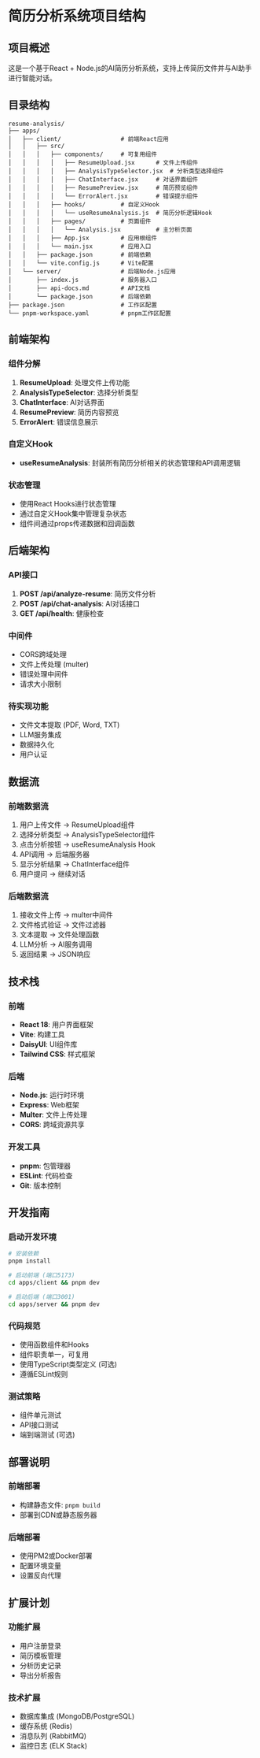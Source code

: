 # 简历分析系统项目结构

## 项目概述

这是一个基于React + Node.js的AI简历分析系统，支持上传简历文件并与AI助手进行智能对话。

## 目录结构

```
resume-analysis/
├── apps/
│   ├── client/                 # 前端React应用
│   │   ├── src/
│   │   │   ├── components/     # 可复用组件
│   │   │   │   ├── ResumeUpload.jsx      # 文件上传组件
│   │   │   │   ├── AnalysisTypeSelector.jsx  # 分析类型选择组件
│   │   │   │   ├── ChatInterface.jsx     # 对话界面组件
│   │   │   │   ├── ResumePreview.jsx     # 简历预览组件
│   │   │   │   └── ErrorAlert.jsx        # 错误提示组件
│   │   │   ├── hooks/          # 自定义Hook
│   │   │   │   └── useResumeAnalysis.js  # 简历分析逻辑Hook
│   │   │   ├── pages/          # 页面组件
│   │   │   │   └── Analysis.jsx          # 主分析页面
│   │   │   ├── App.jsx         # 应用根组件
│   │   │   └── main.jsx        # 应用入口
│   │   ├── package.json        # 前端依赖
│   │   └── vite.config.js      # Vite配置
│   └── server/                 # 后端Node.js应用
│       ├── index.js            # 服务器入口
│       ├── api-docs.md         # API文档
│       └── package.json        # 后端依赖
├── package.json                # 工作区配置
└── pnpm-workspace.yaml         # pnpm工作区配置
```

## 前端架构

### 组件分解

1. **ResumeUpload**: 处理文件上传功能
2. **AnalysisTypeSelector**: 选择分析类型
3. **ChatInterface**: AI对话界面
4. **ResumePreview**: 简历内容预览
5. **ErrorAlert**: 错误信息展示

### 自定义Hook

- **useResumeAnalysis**: 封装所有简历分析相关的状态管理和API调用逻辑

### 状态管理

- 使用React Hooks进行状态管理
- 通过自定义Hook集中管理复杂状态
- 组件间通过props传递数据和回调函数

## 后端架构

### API接口

1. **POST /api/analyze-resume**: 简历文件分析
2. **POST /api/chat-analysis**: AI对话接口
3. **GET /api/health**: 健康检查

### 中间件

- CORS跨域处理
- 文件上传处理 (multer)
- 错误处理中间件
- 请求大小限制

### 待实现功能

- 文件文本提取 (PDF, Word, TXT)
- LLM服务集成
- 数据持久化
- 用户认证

## 数据流

### 前端数据流

1. 用户上传文件 → ResumeUpload组件
2. 选择分析类型 → AnalysisTypeSelector组件
3. 点击分析按钮 → useResumeAnalysis Hook
4. API调用 → 后端服务器
5. 显示分析结果 → ChatInterface组件
6. 用户提问 → 继续对话

### 后端数据流

1. 接收文件上传 → multer中间件
2. 文件格式验证 → 文件过滤器
3. 文本提取 → 文件处理函数
4. LLM分析 → AI服务调用
5. 返回结果 → JSON响应

## 技术栈

### 前端

- **React 18**: 用户界面框架
- **Vite**: 构建工具
- **DaisyUI**: UI组件库
- **Tailwind CSS**: 样式框架

### 后端

- **Node.js**: 运行时环境
- **Express**: Web框架
- **Multer**: 文件上传处理
- **CORS**: 跨域资源共享

### 开发工具

- **pnpm**: 包管理器
- **ESLint**: 代码检查
- **Git**: 版本控制

## 开发指南

### 启动开发环境

```bash
# 安装依赖
pnpm install

# 启动前端 (端口5173)
cd apps/client && pnpm dev

# 启动后端 (端口3001)
cd apps/server && pnpm dev
```

### 代码规范

- 使用函数组件和Hooks
- 组件职责单一，可复用
- 使用TypeScript类型定义 (可选)
- 遵循ESLint规则

### 测试策略

- 组件单元测试
- API接口测试
- 端到端测试 (可选)

## 部署说明

### 前端部署

- 构建静态文件: `pnpm build`
- 部署到CDN或静态服务器

### 后端部署

- 使用PM2或Docker部署
- 配置环境变量
- 设置反向代理

## 扩展计划

### 功能扩展

- 用户注册登录
- 简历模板管理
- 分析历史记录
- 导出分析报告

### 技术扩展

- 数据库集成 (MongoDB/PostgreSQL)
- 缓存系统 (Redis)
- 消息队列 (RabbitMQ)
- 监控日志 (ELK Stack)
